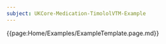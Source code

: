 ```yaml
---
subject: UKCore-Medication-TimololVTM-Example
---
```

{{page:Home/Examples/ExampleTemplate.page.md}}